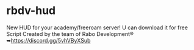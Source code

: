 # rbdv-hud
New HUD for your academy/freeroam server! U can download it for free
Script Created by the team of Rabo Development®️
➥https://discord.gg/5vhVByXSub
